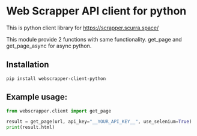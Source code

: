 # Web Scrapper API client for python

This is python client library for https://scrapper.scurra.space/

This module provide 2 functions with same functionality.
get_page and get_page_async for async python.


## Installation

```
pip install webscrapper-client-python
```

## Example usage:

```python
from webscrapper.client import get_page

result = get_page(url, api_key="__YOUR_API_KEY__", use_selenium=True)
print(result.html)
```
